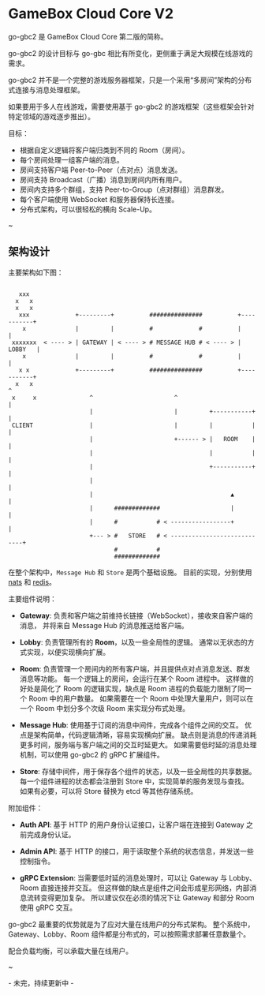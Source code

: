 # GameBox Cloud Core V2

go-gbc2 是 GameBox Cloud Core 第二版的简称。

go-gbc2 的设计目标与 go-gbc 相比有所变化，更侧重于满足大规模在线游戏的需求。

go-gbc2 并不是一个完整的游戏服务器框架，只是一个采用“多房间”架构的分布式连接与消息处理框架。

如果要用于多人在线游戏，需要使用基于 go-gbc2 的游戏框架（这些框架会针对特定领域的游戏逐步推出）。

目标：

- 根据自定义逻辑将客户端归类到不同的 Room（房间）。
- 每个房间处理一组客户端的消息。
- 房间支持客户端 Peer-to-Peer（点对点）消息发送。
- 房间支持 Broadcast（广播）消息到房间内所有用户。
- 房间内支持多个群组，支持 Peer-to-Group（点对群组）消息群发。
- 每个客户端使用 WebSocket 和服务器保持长连接。
- 分布式架构，可以很轻松的横向 Scale-Up。

~

## 架构设计

主要架构如下图：

```

   xxx
  x   x
  x   x
   xxx             +---------+          ###############          +-----------+
    x              |         |          #             #          |           |
 xxxxxxx  < ---- > | GATEWAY | < ---- > # MESSAGE HUB # < ---- > |   LOBBY   |
    x              |         |          #             #          |           |
   x x             +---------+          ###############          +-----------+
  x   x                                                                   ^
 x     x               ^                       ^                          |
                       |                       |         +-----------+    |
 CLIENT                |                       |         |           |    |
                       |                       +------ > |   ROOM    |    |
                       |                                 |           |    |
                       |                                 +-----------+    |
                       |                                                  |
                       |                                       ▲          |
                       |      #############                    |          |
                       |      #           # < -----------------+          |
                       +--- > #   STORE   # < ----------------------------+
                              #           #
                              #############
```

在整个架构中，`Message Hub` 和 `Store` 是两个基础设施。
目前的实现，分别使用 [nats](https://nats.io) 和 [redis](https://redis.io)。

主要组件说明：

- **Gateway**: 负责和客户端之前维持长链接（WebSocket），接收来自客户端的消息，
  并将来自 Message Hub 的消息推送给客户端。

- **Lobby**: 负责管理所有的 **Room**，以及一些全局性的逻辑。
  通常以无状态的方式实现，以便实现横向扩展。

- **Room**: 负责管理一个房间内的所有客户端，并且提供点对点消息发送、群发消息等功能。
  每一个逻辑上的房间，会运行在某个 Room 进程中。
  这样做的好处是简化了 Room 的逻辑实现，缺点是 Room 进程的负载能力限制了同一个 Room 中的用户数量。
  如果需要在一个 Room 中处理大量用户，则可以在一个 Room 中划分多个次级 Room 来实现分布式处理。

- **Message Hub**: 使用基于订阅的消息中间件，完成各个组件之间的交互。
  优点是架构简单，代码逻辑清晰，容易实现横向扩展。
  缺点则是消息的传递消耗更多时间，服务端与客户端之间的交互时延更大。
  如果需要低时延的消息处理机制，可以使用 go-gbc2 的 gRPC 扩展组件。

- **Store**: 存储中间件，用于保存各个组件的状态，以及一些全局性的共享数据。
  每一个组件进程的状态都会注册到 Store 中，实现简单的服务发现与查找。
  如果有必要，可以将 Store 替换为 etcd 等其他存储系统。

附加组件：

- **Auth API**: 基于 HTTP 的用户身份认证接口，让客户端在连接到 Gateway 之前完成身份认证。

- **Admin API**: 基于 HTTP 的接口，用于读取整个系统的状态信息，并发送一些控制指令。

- **gRPC Extension**: 当需要低时延的消息处理时，可以让 Gateway 与 Lobby、Room 直接连接并交互。
  但这样做的缺点是组件之间会形成星形网络，内部消息流转变得更加复杂。
  所以建议仅在必须的情况下让 Gateway 和部分 Room 使用 gRPC 交互。

go-gbc2 最重要的优势就是为了应对大量在线用户的分布式架构。
整个系统中，Gateway、Lobby、Room 组件都是分布式的，可以按照需求部署任意数量个。

配合负载均衡，可以承载大量在线用户。

~

\- 未完，持续更新中 \-
